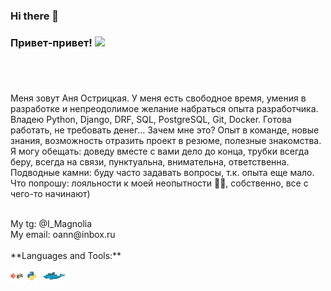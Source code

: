 ### Hi there 👋


### Привет-привет! <img src="https://media.giphy.com/media/hvRJCLFzcasrR4ia7z/giphy.gif" width="25px">
<!--
**Ann-Ostr/Ann-Ostr** is a ✨ _special_ ✨ repository because its `README.md` (this file) appears on your GitHub profile.


Here are some ideas to get you started:

- 🔭 I’m currently working on ...
- 🌱 I’m currently learning ...
- 👯 I’m looking to collaborate on ...
- 🤔 I’m looking for help with ...
- 💬 Ask me about ...
- 📫 How to reach me: ...
- 😄 Pronouns: ...
- ⚡ Fun fact: ...
-->


#
<br />

Меня зовут Аня Острицкая. У меня есть свободное время, умения в разработке и непреодолимое желание набраться опыта разработчика. Владею Python, Django, DRF, SQL, PostgreSQL, Git, Docker.
Готова работать, не требовать денег... Зачем мне это? Опыт в команде, новые знания, возможность отразить проект в резюме, полезные знакомства. 
Я могу обещать: доведу вместе с вами дело до конца, трубки всегда беру, всегда на связи, пунктуальна, внимательна, ответственна. 
Подводные камни: буду часто задавать вопросы, т.к. опыта еще мало. Что попрошу: лояльности к моей неопытности 🤣😁, собственно, все с чего-то начинают)


<br />
My tg: @I_Magnolia
<br />
My email: oann@inbox.ru
<br />
<br />
**Languages and Tools:**  

<code><img height="20" src="https://raw.githubusercontent.com/github/explore/80688e429a7d4ef2fca1e82350fe8e3517d3494d/topics/git/git.png"></code>
<code><img height="20" src="https://raw.githubusercontent.com/github/explore/80688e429a7d4ef2fca1e82350fe8e3517d3494d/topics/python/python.png"></code>
<code><img src="https://github.com/devicons/devicon/blob/master/icons/docker/docker-original.svg" title="Docker" alt="Docker" width="40" height="20"/>&nbsp;</code>
